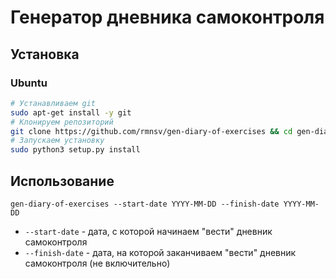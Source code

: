 # Генератор дневника самоконтроля
## Установка
### Ubuntu
```bash
# Устанавливаем git
sudo apt-get install -y git
# Клонируем репозиторий
git clone https://github.com/rmnsv/gen-diary-of-exercises && cd gen-diary-of-exercises
# Запускаем установку
sudo python3 setup.py install
```

## Использование
```
gen-diary-of-exercises --start-date YYYY-MM-DD --finish-date YYYY-MM-DD
```
* `--start-date` - дата, с которой начинаем "вести" дневник самоконтроля
* `--finish-date` - дата, на которой заканчиваем "вести" дневник самоконтроля (не включительно)
